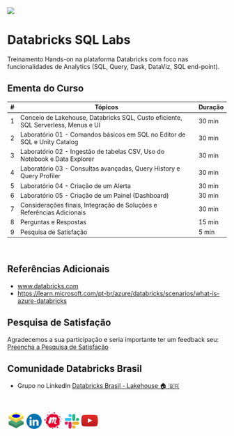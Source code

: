 
<img src="https://raw.githubusercontent.com/Databricks-BR/lab_sql/main/images/header_handson_sql.png">

# Databricks SQL Labs 

Treinamento Hands-on na plataforma Databricks com foco nas funcionalidades de Analytics (SQL, Query, Dask, DataViz, SQL end-point).

## Ementa do Curso

| # | Tópicos | Duração |
| -- | -- | -- |
| 1 | Conceio de Lakehouse, Databricks SQL, Custo eficiente, SQL Serverless, Menus e UI | 30 min |
| 2 | Laboratório 01 - Comandos básicos em SQL no  Editor de SQL e Unity Catalog        | 30 min |
| 3 | Laboratório 02 - Ingestão de tabelas CSV, Uso do Notebook e Data Explorer         | 30 min |
| 4 | Laboratório 03 - Consultas avançadas, Query History e Query Profiler              | 30 min |
| 5 | Laboratório 04 - Criação de um Alerta                                             | 30 min |
| 6 | Laboratório 05 - Criação de um Painel (Dashboard)                                 | 30 min |
| 7 | Considerações finais, Integração de Soluções e Referências Adicionais             | 30 min |
| 8 | Perguntas e Respostas                                                             | 15 min |
| 9 | Pesquisa de Satisfação                                                             | 5 min |

</br>

## Referências Adicionais

* www.databricks.com
* https://learn.microsoft.com/pt-br/azure/databricks/scenarios/what-is-azure-databricks

## Pesquisa de Satisfação

Agradecemos a sua participação e seria importante ter um feedback seu:
[Preencha a Pesquisa de Satisfação](https://forms.gle/GxG4f5kMB5LTwVYKA)

## Comunidade Databricks Brasil

- Grupo no LinkedIn [Databricks Brasil - Lakehouse 🏠 🇧🇷](https://www.linkedin.com/groups/14100135)

</br>

   <a href="https://github.com/Databricks-BR"><img src="https://raw.githubusercontent.com/Databricks-BR/Databricks-BR/main/images/databricks-br.png" style="width: 40px; height: 40px;"></a>  <a href="https://www.linkedin.com/groups/14100135"><img src="https://raw.githubusercontent.com/Databricks-BR/Databricks-BR/main/images/icon_linkedin.png" style="width: 35px; height: 35px;"></a>  <a href="https://www.meetup.com/pt-BR/databricks-brasil-oficial"><img src="https://raw.githubusercontent.com/Databricks-BR/Databricks-BR/main/images/icon_meetup.png" style="height: 40px;"></a>  <a href="https://bit.ly/databricks-slack-br"><img src="https://raw.githubusercontent.com/Databricks-BR/Databricks-BR/main/images/icon_slack.png" style="width: 35px; height: 35px;"></a>  <a href="https://www.youtube.com/channel/UCH3cq9mit-0UkTu1mTki20Q"><img src="https://raw.githubusercontent.com/Databricks-BR/Databricks-BR/main/images/icon_youtube.png" style="height: 38px;"></a>



